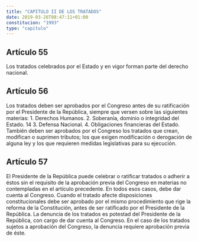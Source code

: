 ```yaml
---
title: "CAPITULO II DE LOS TRATADOS"
date: 2019-03-26T08:47:11+01:00
constitucion: "1993"
type: "capitulo"
---
```


## Artículo 55

Los tratados celebrados por el Estado y en vigor forman parte del derecho nacional. 

## Artículo 56

Los tratados deben ser aprobados por el Congreso antes de su ratificación por el Presidente de la República, siempre que versen sobre las siguientes materias: 1. Derechos Humanos. 2. Soberanía, dominio o integridad del Estado. 14 3. Defensa Nacional. 4. Obligaciones financieras del Estado. También deben ser aprobados por el Congreso los tratados que crean, modifican o suprimen tributos; los que exigen modificación o derogación de alguna ley y los que requieren medidas legislativas para su ejecución. 

## Artículo 57

El Presidente de la República puede celebrar o ratificar tratados o adherir a éstos sin el requisito de la aprobación previa del Congreso en materias no contempladas en el artículo precedente. En todos esos casos, debe dar cuenta al Congreso. Cuando el tratado afecte disposiciones constitucionales debe ser aprobado por el mismo procedimiento que rige la reforma de la Constitución, antes de ser ratificado por el Presidente de la República. La denuncia de los tratados es potestad del Presidente de la República, con cargo de dar cuenta al Congreso. En el caso de los tratados sujetos a aprobación del Congreso, la denuncia requiere aprobación previa de éste.  

